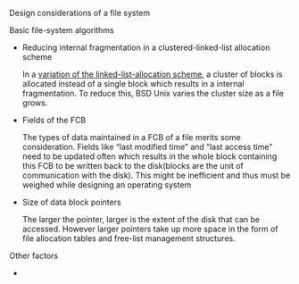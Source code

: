 Design considerations of a file system

Basic file-system algorithms

-   Reducing internal fragmentation in a clustered-linked-list
    allocation scheme

    In a [variation of the linked-list-allocation
    scheme](../File%20Allocation%20Methods.odt#Clustering), a cluster of
    blocks is allocated instead of a single block which results in a
    internal fragmentation. To reduce this, BSD Unix varies the cluster
    size as a file grows.

-   Fields of the FCB

    The types of data maintained in a FCB of a file merits some
    consideration. Fields like “last modified time” and “last access
    time” need to be updated often which results in the whole block
    containing this FCB to be written back to the disk(blocks are the
    unit of communication with the disk). This might be inefficient and
    thus must be weighed while designing an operating system

-   Size of data block pointers

    The larger the pointer, larger is the extent of the disk that can be
    accessed. However larger pointers take up more space in the form of
    file allocation tables and free-list management structures.

Other factors

-   
